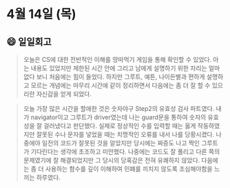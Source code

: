 # 4월 14일 (목)

## 😄 일일회고

> 오늘은 CS에 대한 전반적인 이해를 땅따먹기 게임을 통해 확인할 수 있었다. 아는 내용도 있었지만 제한된 시간 안에 그리고 남에게 설명하기 위한 자리는 얼마 없다 보니 처음에는 힘이 들었다. 하지만 그루트, 예튼, 나이든별과 편하게 설명하고 모르는 개념에는 마무리 시간에 같이 정리하면서 다음에는 좀 더 잘 할 수 있으리란 자신감을 얻게 되었다.
> 

> 오늘 가장 많은 시간을 할애한 것은 숫자야구 Step2의 유효성 검사 파트였다. 내가 navigator이고 그루트가 driver였는데 나는 guard문을 통하여 숫자의 유효성을 잘 걸러냈다고 판단했다. 실제로 정상적인 수를 입력할 때는 옳게 작동하였지만 잘못된 수나 문자를 넣었을 때는 치명적인 오류를 내서 나를 당황시켰다. 나중에야 일전의 코드가 잘못된 것을 알았지만 당시에는 짜증도 나고 짝인 그루트가 기다린다는 생각에 초조하고 미안했다. 나중에는 코드도 잘 풀리고 다른 쪽의 문제였기에 잘 해결되었지만 그 당시의 당혹감은 전혀 유쾌하지 않았다. 다음에는 좀 더 사용하는 함수를 깊이 이해하여 민폐를 끼치지 않도록 조심해야함을 느끼는 하루였다.
>